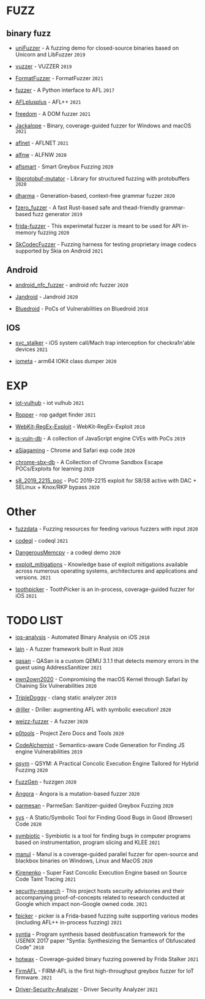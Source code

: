 
# FUZZ

## binary fuzz

* [uniFuzzer](https://github.com/PAGalaxyLab/uniFuzzer) - A fuzzing demo for closed-source binaries based on Unicorn and LibFuzzer `2019`

* [vuzzer](https://github.com/vusec/vuzzer) - VUZZER `2019`

* [FormatFuzzer](https://github.com/uds-se/FormatFuzzer) - FormatFuzzer `2021`

* [fuzzer](https://github.com/shellphish/fuzzer) - A Python interface to AFL `2017`

* [AFLplusplus](https://github.com/AFLplusplus/AFLplusplus) - AFL++ `2021`

* [freedom](https://github.com/sslab-gatech/freedom) - A DOM fuzzer `2021`

* [Jackalope](https://github.com/googleprojectzero/Jackalope) - Binary, coverage-guided fuzzer for Windows and macOS `2021`

* [aflnet](https://github.com/aflnet/aflnet) - AFLNET `2021`

* [alfnw](https://github.com/LyleMi/aflnw) - ALFNW `2020`

* [aflsmart](https://github.com/aflsmart/aflsmart) - Smart Greybox Fuzzing `2020`

* [libprotobuf-mutator](https://github.com/google/libprotobuf-mutator) - Library for structured fuzzing with protobuffers `2020`

* [dharma](https://github.com/MozillaSecurity/dharma) - Generation-based, context-free grammar fuzzer `2020`

* [fzero_fuzzer](https://github.com/gamozolabs/fzero_fuzzer) - A fast Rust-based safe and thead-friendly grammar-based fuzz generator `2019`

* [frida-fuzzer](https://github.com/andreafioraldi/frida-fuzzer) - This experimetal fuzzer is meant to be used for API in-memory fuzzing `2020`

* [SkCodecFuzzer](https://github.com/googleprojectzero/SkCodecFuzzer) - Fuzzing harness for testing proprietary image codecs supported by Skia on Android `2021`


## Android

* [android_nfc_fuzzer](https://github.com/m-y-mo/android_nfc_fuzzer) - android nfc fuzzer `2020`

* [Jandroid](https://github.com/FSecureLABS/Jandroid) - Jandroid `2020`

* [Bluedroid](https://github.com/JiounDai/Bluedroid) - PoCs of Vulnerabilities on Bluedroid `2018`

## IOS

* [svc_stalker](https://github.com/jsherman212/svc_stalker) - iOS system call/Mach trap interception for checkra1n'able devices `2021`

* [iometa](https://github.com/Siguza/iometa) - arm64 IOKit class dumper `2020`

# EXP

* [iot-vulhub](https://github.com/firmianay/IoT-vulhub) - iot vulhub `2021`

* [Ropper](https://github.com/sashs/Ropper) - rop gadget finder `2021`

* [WebKit-RegEx-Exploit](https://github.com/LinusHenze/WebKit-RegEx-Exploit) - WebKit-RegEx-Exploit `2018`

* [js-vuln-db](https://github.com/tunz/js-vuln-db) - A collection of JavaScript engine CVEs with PoCs `2019`

* [aSiagaming](https://github.com/vngkv123/aSiagaming) - Chrome and Safari exp code `2020`

* [chrome-sbx-db](https://github.com/allpaca/chrome-sbx-db) - A Collection of Chrome Sandbox Escape POCs/Exploits for learning `2020`

* [s8_2019_2215_poc](https://github.com/chompie1337/s8_2019_2215_poc) - PoC 2019-2215 exploit for S8/S8 active with DAC + SELinux + Knox/RKP bypass `2020`


# Other

* [fuzzdata](https://github.com/MozillaSecurity/fuzzdata) - Fuzzing resources for feeding various fuzzers with input `2020`

* [codeql](https://github.com/github/codeql) - codeql `2021`

* [DangerousMemcpy](https://github.com/assafsion/DangerousMemcpy) - a codeql demo `2020`

* [exploit_mitigations](https://github.com/nccgroup/exploit_mitigations) - Knowledge base of exploit mitigations available across numerous operating systems, architectures and applications and versions. `2021`

* [toothpicker](https://github.com/seemoo-lab/toothpicker) - ToothPicker is an in-process, coverage-guided fuzzer for iOS `2021`


# TODO LIST 

* [ios-analysis](https://github.com/IAIK/ios-analysis) - Automated Binary Analysis on iOS `2018`


* [lain](https://github.com/microsoft/lain) - A fuzzer framework built in Rust `2020`

* [qasan](https://github.com/andreafioraldi/qasan) - QASan is a custom QEMU 3.1.1 that detects memory errors in the guest using AddressSanitizer `2021` 

* [pwn2own2020](https://github.com/sslab-gatech/pwn2own2020) - Compromising the macOS Kernel through Safari by Chaining Six Vulnerabilities `2020`

* [TripleDoggy](https://github.com/GoSSIP-SJTU/TripleDoggy) - clang static analyzer `2019`

* [driller](https://github.com/shellphish/driller) - Driller: augmenting AFL with symbolic execution! `2020`

* [weizz-fuzzer](https://github.com/andreafioraldi/weizz-fuzzer) - A fuzzer `2020`

* [p0tools](https://github.com/googleprojectzero/p0tools) - Project Zero Docs and Tools `2020`


* [CodeAlchemist](https://github.com/SoftSec-KAIST/CodeAlchemist) - Semantics-aware Code Generation for Finding JS engine Vulnerabilities `2019`

* [qsym](https://github.com/sslab-gatech/qsym) - QSYM: A Practical Concolic Execution Engine Tailored for Hybrid Fuzzing `2020`

* [FuzzGen](https://github.com/HexHive/FuzzGen) - fuzzgen `2020`

* [Angora](https://github.com/AngoraFuzzer/Angora) - Angora is a mutation-based fuzzer `2020`

* [parmesan](https://github.com/vusec/parmesan) - ParmeSan: Sanitizer-guided Greybox Fuzzing `2020`

* [sys](https://github.com/PLSysSec/sys) - A Static/Symbolic Tool for Finding Good Bugs in Good (Browser) Code `2020`


* [symbiotic](https://github.com/staticafi/symbiotic) - Symbiotic is a tool for finding bugs in computer programs based on instrumentation, program slicing and KLEE `2021`

* [manul](https://github.com/mxmssh/manul) - Manul is a coverage-guided parallel fuzzer for open-source and blackbox binaries on Windows, Linux and MacOS `2020`

* [Kirenenko](https://github.com/ChengyuSong/Kirenenko) - Super Fast Concolic Execution Engine based on Source Code Taint Tracing `2021`

* [security-research](https://github.com/google/security-research) - This project hosts security advisories and their accompanying proof-of-concepts related to research conducted at Google which impact non-Google owned code. `2021`


* [fpicker](https://github.com/ttdennis/fpicker) - picker is a Frida-based fuzzing suite supporting various modes (including AFL++ in-process fuzzing) `2021`

* [syntia](https://github.com/RUB-SysSec/syntia) - Program synthesis based deobfuscation framework for the USENIX 2017 paper "Syntia: Synthesizing the Semantics of Obfuscated Code"    `2018`

* [hotwax](https://github.com/meme/hotwax) - Coverage-guided binary fuzzing powered by Frida Stalker `2021`

* [FirmAFL](https://github.com/zyw-200/FirmAFL) - FIRM-AFL is the first high-throughput greybox fuzzer for IoT firmware. `2021`

* [Driver-Security-Analyzer](https://github.com/alibaba-edu/Driver-Security-Analyzer) -  Driver Security Analyzer `2021`

